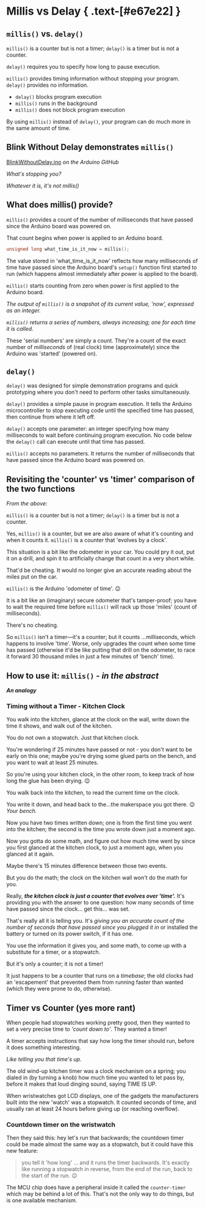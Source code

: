 # Millis vs Delay { .text-[#e67e22] }

## `millis()` vs. `delay()`

`millis()` is a counter but is not a timer; `delay()` is a
timer but is not a counter.

`delay()` requires you to specify how long to pause execution.

`millis()` provides timing information without stopping your program. `delay()` provides no information.

- `delay()` blocks program execution
- `millis()` runs in the background
- `millis()` does not block program execution

By using `millis()` instead of `delay()`, your program can do
much more in the same amount of time.

## Blink Without Delay demonstrates `millis()`

[BlinkWithoutDelay.ino](https://github.com/arduino/arduino-examples/blob/main/examples/02.Digital/BlinkWithoutDelay/BlinkWithoutDelay.ino) *on the Arduino GitHub*

*What's stopping you?*

*Whatever it is, it's not millis()*

## What does millis() provide?

`millis()` provides a count of the number of milliseconds that
have passed since the Arduino board was powered on.

That count begins when power is applied to an Arduino board.

```cpp
unsigned long what_time_is_it_now = millis();
```

The value stored in 'what_time_is_it_now' reflects how many
milliseconds of time have passed since the Arduino board's
`setup()` function first started to run (which happens
almost immediately after power is applied to the board).

`millis()` starts counting from zero when power is first applied to the
Arduino board.

*The output of `millis()` is a snapshot of its current value,
'now', expressed as an integer.*

*`millis()` returns a series of numbers, always increasing; one
for each time it is called.*

These 'serial numbers' are simply a count. They're a count
of the exact number of *milliseconds* of (real clock) time
(approximately) since the Arduino was 'started' (powered on).

## `delay()`

`delay()` was designed for simple demonstration programs and
quick prototyping where you don't need to perform other tasks
simultaneously.

`delay()` provides a simple pause in program execution. It
tells the Arduino microcontroller to stop executing code until
the specified time has passed, then continue from where it left off.

`delay()` accepts one parameter: an integer specifying
how many milliseconds to wait before continuing program execution.
No code below the `delay()` call can execute until that time has passed.

`millis()` accepts no parameters. It returns the number of
milliseconds that have passed since the Arduino board was powered on.

## Revisiting the 'counter' vs 'timer' comparison of the two functions

*From the above:*

`millis()` is a counter but is not a timer; `delay()` is a
timer but is not a counter.

Yes, `millis()` is a counter, but we are also aware of what it's
counting and when it counts it. `millis()` is a counter that
'evolves by a clock'.

This situation is a bit like the odometer in your car.
You could pry it out, put it on a drill, and spin it to
artificially change that count in a very short while.

That'd be cheating. It would no longer give an accurate reading
about the miles put on the car.

`millis()` is the Arduino 'odometer of time'. 😉

It is a bit like an (imaginary) secure odometer that's tamper-proof;
you have to wait the required time before `millis()` will rack up
those 'miles' (count of milliseconds).

There's no cheating.

So `millis()` isn't a timer—it's a counter; but it counts
…milliseconds, which happens to involve 'time'. Worse,
only upgrades the count when some time has passed (otherwise it'd
be like putting that drill on the odometer, to race it forward 30
thousand miles in just a few minutes of 'bench' time).

## How to use it: `millis()` - *in the abstract*

***An analogy***

### Timing without a Timer - Kitchen Clock

You walk into the kitchen, glance at the clock on the wall,
write down the time it shows, and walk out of the kitchen.

You do not own a stopwatch. Just that kitchen clock.

You're wondering if 25 minutes have passed or not - you don't
want to be early on this one; maybe you're drying some glued
parts on the bench, and you want to wait at least 25 minutes.

So you're using your kitchen clock, in the other room, to
keep track of how long the glue has been drying. 😉

You walk back into the kitchen, to read the current time on
the clock.

You write it down, and head back to the…the makerspace you
got there. 😉 *Your bench.*

Now you have two times written down; one is from the first time
you went into the kitchen; the second is the time you wrote down
just a moment ago.

Now you gotta do some math, and figure out how much time went by
since you first glanced at the kitchen clock, to just a moment
ago, when you glanced at it again.

Maybe there's 15 minutes difference between those two events.

But you do the math; the clock on the kitchen wall won't do the
math for you.

Really, ***the kitchen clock is just a counter that evolves over 'time'.***
It's providing you with the answer to one question: how many seconds
of time have passed since the clock... get this... was set.

That's really all it is telling you. It's *giving you an accurate
count of the number of seconds that have passed since you plugged
it in* or installed the battery or turned on its power switch,
if it has one.

You use the information it gives you, and some math, to come
up with a substitute for a timer, or a stopwatch.

But it's only a counter; it is not a timer!

It just happens to be a counter that runs on a *timebase*; the
old clocks had an 'escapement' that prevented them from running
faster than wanted (which they were prone to do, otherwise).

## Timer vs Counter (yes more rant)

When people had stopwatches working pretty good, then they wanted
to set a very precise time to *'count down to'*. They
wanted a timer!

A timer accepts instructions that say how long the timer should
run, before it does something interesting.

*Like telling you that time's up.*

The old wind-up kitchen timer was a clock mechanism on a spring;
you dialed in (by turning a knob) how much time you wanted to let
pass by, before it makes that loud dinging sound, saying TIME IS UP.

When wristwatches got LCD displays, one of the gadgets the
manufacturers built into the new 'watch' was a stopwatch.
It counted seconds of time, and usually ran at least 24 hours
before giving up (or reaching overflow).

### Countdown timer on the wristwatch

Then they said this: hey let's run that backwards; the countdown
timer could be made almost the same way as a stopwatch, but it
could have this new feature:

> you tell it 'how long' ... and it runs the timer backwards. It's exactly like running a stopwatch in reverse, from the end of the run, back to the start of the run. 😉

The MCU chip does have a peripheral inside it called the
`counter-timer` which may be behind a lot of this. That's not
the only way to do things, but is one available mechanism.
